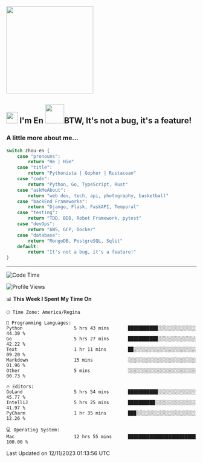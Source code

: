 <img align='center' src="https://media.giphy.com/media/GP1TJJSV4Ys1r64q2A/giphy.gif" width="230">

<h2><img src="https://emojis.slackmojis.com/emojis/images/1531849430/4246/blob-sunglasses.gif?1531849430" width="30"/> I'm En <img src="https://media.giphy.com/media/12oufCB0MyZ1Go/giphy.gif" width="50">BTW, It's not a bug, it's a feature!</h2>


<!-- <img align='right' src="https://media.giphy.com/media/M9gbBd9nbDrOTu1Mqx/giphy.gif" width="230"> -->


### A little more about me... 
<!--
```javascript
const zhou-en = {
    pronouns: "He" | "Him",
    title: "Pythonista" | "Gopher" | "Rustacean",
    code: ["Python", "Go", "Rust", "TypeScript"],
    askMeAbout: ["web dev", "tech", "app dev", "photography"],
    technologies: {
        backEnd: {
            python: ["Django", "Flask", "FaskAPI"],
            go: []
        },
        scraping: ["selenium", "scrapy", "spider"],
        testing: ["Robot Framework"],
        devOps: ["AWS", "Docker", "GCP", "Nginx"],
        databases: ["mongo", "postgresql", "sqlite"],
        misc: ["Firebase", "Heroku"]
    },
    architecture: ["Event Driven Architecture", "Microservices"],
    currentFocus: ["Temporal", "Rust"],
    funFact: "It's not a bug, it's a feature!"
};
```
  -->

```go
switch zhou-en {
    case "pronouns":
        return "He | Him"
    case "title":
        return "Pythonista | Gopher | Rustacean"
    case "code":
        return "Python, Go, TypeScript, Rust"
    case "askMeAbout":
        return "web dev, tech, api, photography, basketball"
    case "backEnd Frameworks":
        return "Django, Flask, FaskAPI, Temporal"
    case "testing":
        return "TDD, BDD, Robot Framework, pytest"
    case "devOps":
        return "AWS, GCP, Docker"
    case "database":
        return "MongoDB, PostgreSQL, Sqlit"
    default:
        return "It's not a bug, it's a feature!"
}
```




---
<!--START_SECTION:waka-->
![Code Time](http://img.shields.io/badge/Code%20Time-1%2C057%20hrs%2020%20mins-blue)

![Profile Views](http://img.shields.io/badge/Profile%20Views-0-blue)

📊 **This Week I Spent My Time On** 

```text
🕑︎ Time Zone: America/Regina

💬 Programming Languages: 
Python                   5 hrs 43 mins       ███████████░░░░░░░░░░░░░░   44.30 % 
Go                       5 hrs 27 mins       ███████████░░░░░░░░░░░░░░   42.22 % 
Text                     1 hr 11 mins        ██░░░░░░░░░░░░░░░░░░░░░░░   09.20 % 
Markdown                 15 mins             ░░░░░░░░░░░░░░░░░░░░░░░░░   01.96 % 
Other                    5 mins              ░░░░░░░░░░░░░░░░░░░░░░░░░   00.73 % 

🔥 Editors: 
GoLand                   5 hrs 54 mins       ███████████░░░░░░░░░░░░░░   45.77 % 
IntelliJ                 5 hrs 25 mins       ██████████░░░░░░░░░░░░░░░   41.97 % 
PyCharm                  1 hr 35 mins        ███░░░░░░░░░░░░░░░░░░░░░░   12.26 % 

💻 Operating System: 
Mac                      12 hrs 55 mins      █████████████████████████   100.00 % 
```


 Last Updated on 12/11/2023 01:13:56 UTC
<!--END_SECTION:waka-->
